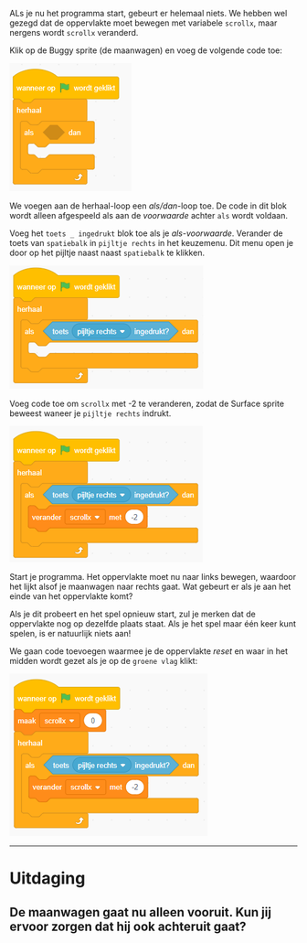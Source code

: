 ALs je nu het programma start, gebeurt er helemaal niets. We hebben wel gezegd dat de oppervlakte moet bewegen met variabele `scrollx`, maar nergens wordt `scrollx` veranderd.

Klik op de Buggy sprite (de maanwagen) en voeg de volgende code toe:

![](../assets/buggy01.png)

We voegen aan de herhaal-loop een *als/dan*-loop toe. De code in dit blok wordt alleen afgespeeld als aan de *voorwaarde* achter `als` wordt voldaan.

Voeg het `toets _ ingedrukt` blok toe als je *als-voorwaarde*. Verander de toets van `spatiebalk` in `pijltje rechts` in het keuzemenu. Dit menu open je door op het pijltje naast naast `spatiebalk` te klikken.

![](../assets/buggy02.png)

Voeg code toe om `scrollx` met -2 te veranderen, zodat de Surface sprite beweest waneer je `pijltje rechts` indrukt.

![](../assets/buggy03.png)

Start je programma. Het oppervlakte moet nu naar links bewegen, waardoor het lijkt alsof je maanwagen naar rechts gaat. Wat gebeurt er als je aan het einde van het oppervlakte komt?

Als je dit probeert en het spel opnieuw start, zul je merken dat de oppervlakte nog op dezelfde plaats staat. Als je het spel maar één keer kunt spelen, is er natuurlijk niets aan!

We gaan code toevoegen waarmee je de oppervlakte *reset* en waar in het midden wordt gezet als je op de `groene vlag` klikt:

![](../assets/buggy04.png)

---
# Uitdaging

De maanwagen gaat nu alleen vooruit. Kun jij ervoor zorgen dat hij ook achteruit gaat?
---